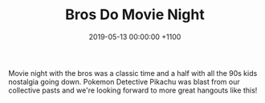 ---
layout: post
title: "Bros Do Movie Night"
date: 2019-05-13 00:00:00 +1100
image: https://i.imgur.com/sSBTqgU.jpg
body: "Movie night with the bros was a classic time and a half with all the 90s kids nostalgia going down. Pokemon Detective Pikachu was blast from our collective pasts and we're looking forward to more great hangouts like this!"
---
